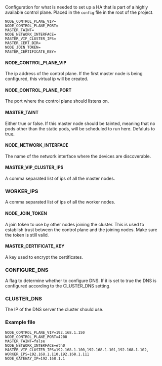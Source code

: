 Configuration for what is needed to set up a HA that is part of a highly available control plane. Placed in the `config` file in the root of the project.
```
NODE_CONTROL_PLANE_VIP=
NODE_CONTROL_PLANE_PORT=
MASTER_TAINT=
NODE_NETWORK_INTERFACE=
MASTER_VIP_CLUSTER_IPS=
MASTER_CERT_DIR=
NODE_JOIN_TOKEN=
MASTER_CERTIFICATE_KEY=
```

#### NODE_CONTROL_PLANE_VIP
The ip address of the control plane. If the first master node is being configured, this virtual ip will be created. 

#### NODE_CONTROL_PLANE_PORT
The port where the control plane should listens on.

#### MASTER_TAINT
Either true or false. If this master node should be tainted, meaning that no pods other than the static pods, will be scheduled to run here. Defaluts to true.

#### NODE_NETWORK_INTERFACE
The name of the network interface where the devices are discoverable.

#### MASTER_VIP_CLUSTER_IPS
A comma separated list of ips of all the master nodes.

### WORKER_IPS 
A comma separated list of ips of all the worker nodes.

#### NODE_JOIN_TOKEN
A join token to use by other nodes joining the cluster. This is used to establish trust between the control plane and the joining nodes. Make sure the token is still valid.

#### MASTER_CERTIFICATE_KEY
A key used to encrypt the certificates.

### CONFIGURE_DNS
A flag to determine whether to configure DNS. If it is set to true the DNS is configured according to the CLUSTER_DNS setting.

### CLUSTER_DNS
The IP of the DNS server the cluster should use.

### Example file
```
NODE_CONTROL_PLANE_VIP=192.168.1.150
NODE_CONTROL_PLANE_PORT=4200
MASTER_TAINT=false
NODE_NETWORK_INTERFACE=eth0
MASTER_VIP_CLUSTER_IPS=192.168.1.100,192.168.1.101,192.168.1.102,
WORKER_IPS=192.168.1.110,192.168.1.111
NODE_GATEWAY_IP=192.168.1.1
```
